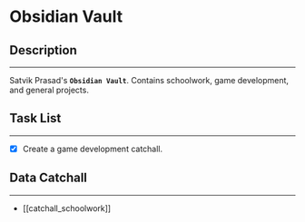 # Obsidian Vault
## Description
---
Satvik Prasad's **`Obsidian Vault`**. Contains schoolwork, game development, and general projects.
## Task List
---
- [x] Create a game development catchall.
## Data Catchall
--- 
- [[catchall_schoolwork]]
